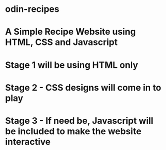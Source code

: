 # odin-recipes
# A Simple Recipe Website using HTML, CSS and Javascript
# Stage 1 will be using HTML only
# Stage 2 - CSS designs will come in to play
# Stage 3 - If need be, Javascript will be included to make the website interactive